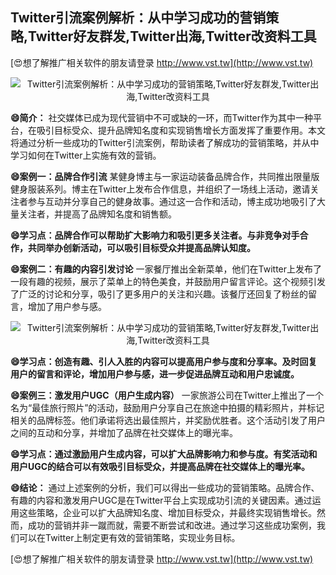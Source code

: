 ## **Twitter引流案例解析：从中学习成功的营销策略,Twitter好友群发,Twitter出海,Twitter改资料工具**

[😍想了解推广相关软件的朋友请登录 http://www.vst.tw](http://www.vst.tw)

 <center><img src="https://vst.tw/MP4/tuiguang/png/7.png" alt="Twitter引流案例解析：从中学习成功的营销策略,Twitter好友群发,Twitter出海,Twitter改资料工具"></center>

**😄简介：**
社交媒体已成为现代营销中不可或缺的一环，而Twitter作为其中一种平台，在吸引目标受众、提升品牌知名度和实现销售增长方面发挥了重要作用。本文将通过分析一些成功的Twitter引流案例，帮助读者了解成功的营销策略，并从中学习如何在Twitter上实施有效的营销。

**😄案例一：品牌合作引流**
某健身博主与一家运动装备品牌合作，共同推出限量版健身服装系列。博主在Twitter上发布合作信息，并组织了一场线上活动，邀请关注者参与互动并分享自己的健身故事。通过这一合作和活动，博主成功地吸引了大量关注者，并提高了品牌知名度和销售额。

**😄学习点：品牌合作可以帮助扩大影响力和吸引更多关注者。与非竞争对手合作，共同举办创新活动，可以吸引目标受众并提高品牌认知度。**

**😄案例二：有趣的内容引发讨论**
一家餐厅推出全新菜单，他们在Twitter上发布了一段有趣的视频，展示了菜单上的特色美食，并鼓励用户留言评论。这个视频引发了广泛的讨论和分享，吸引了更多用户的关注和兴趣。该餐厅还回复了粉丝的留言，增加了用户参与感。

 <center><img src="https://vst.tw/MP4/tuiguang/png/0.png" alt="Twitter引流案例解析：从中学习成功的营销策略,Twitter好友群发,Twitter出海,Twitter改资料工具"></center>

**😄学习点：创造有趣、引人入胜的内容可以提高用户参与度和分享率。及时回复用户的留言和评论，增加用户参与感，进一步促进品牌互动和用户忠诚度。**

**😄案例三：激发用户UGC（用户生成内容）**
一家旅游公司在Twitter上推出了一个名为“最佳旅行照片”的活动，鼓励用户分享自己在旅途中拍摄的精彩照片，并标记相关的品牌标签。他们承诺将选出最佳照片，并奖励优胜者。这个活动引发了用户之间的互动和分享，并增加了品牌在社交媒体上的曝光率。

**😄学习点：通过激励用户生成内容，可以扩大品牌影响力和参与度。有奖活动和用户UGC的结合可以有效吸引目标受众，并提高品牌在社交媒体上的曝光率。**

**😄结论：**
通过上述案例的分析，我们可以得出一些成功的营销策略。品牌合作、有趣的内容和激发用户UGC是在Twitter平台上实现成功引流的关键因素。通过运用这些策略，企业可以扩大品牌知名度、增加目标受众，并最终实现销售增长。然而，成功的营销并非一蹴而就，需要不断尝试和改进。通过学习这些成功案例，我们可以在Twitter上制定更有效的营销策略，实现业务目标。

[😍想了解推广相关软件的朋友请登录 http://www.vst.tw](http://www.vst.tw)



